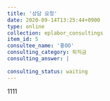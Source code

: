 ```yaml
---
title: '상담 요청'
date: 2020-09-14T13:25:44+0900
type: online
collection: eplabor_consultings
item_id: 5
consultee_name: '홍OO'
consulting_category: 퇴직금
consulting_answer: |
    
consulting_status: waiting
---
```


1111
